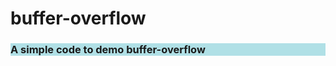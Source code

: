 # buffer-overflow
<h3 style="background-color:powderblue;">A simple code to demo buffer-overflow</h3>

